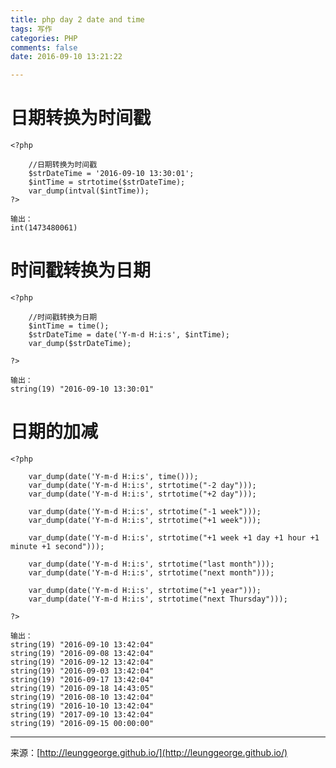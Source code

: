 ```yaml
---
title: php day 2 date and time
tags: 写作
categories: PHP
comments: false
date: 2016-09-10 13:21:22

---
```


# 日期转换为时间戳
```
<?php

    //日期转换为时间戳
    $strDateTime = '2016-09-10 13:30:01';
    $intTime = strtotime($strDateTime);
    var_dump(intval($intTime));
?>

输出：
int(1473480061)

``` 

# 时间戳转换为日期
```
<?php

    //时间戳转换为日期
    $intTime = time();
    $strDateTime = date('Y-m-d H:i:s', $intTime);
    var_dump($strDateTime);

?>

输出：
string(19) "2016-09-10 13:30:01"

``` 

# 日期的加减
```
<?php

    var_dump(date('Y-m-d H:i:s', time()));
    var_dump(date('Y-m-d H:i:s', strtotime("-2 day")));
    var_dump(date('Y-m-d H:i:s', strtotime("+2 day")));
    
    var_dump(date('Y-m-d H:i:s', strtotime("-1 week")));
    var_dump(date('Y-m-d H:i:s', strtotime("+1 week")));
    
    var_dump(date('Y-m-d H:i:s', strtotime("+1 week +1 day +1 hour +1 minute +1 second")));
    
    var_dump(date('Y-m-d H:i:s', strtotime("last month")));
    var_dump(date('Y-m-d H:i:s', strtotime("next month")));
    
    var_dump(date('Y-m-d H:i:s', strtotime("+1 year")));
    var_dump(date('Y-m-d H:i:s', strtotime("next Thursday")));
    
?>

输出：
string(19) "2016-09-10 13:42:04"
string(19) "2016-09-08 13:42:04"
string(19) "2016-09-12 13:42:04"
string(19) "2016-09-03 13:42:04"
string(19) "2016-09-17 13:42:04"
string(19) "2016-09-18 14:43:05"
string(19) "2016-08-10 13:42:04"
string(19) "2016-10-10 13:42:04"
string(19) "2017-09-10 13:42:04"
string(19) "2016-09-15 00:00:00"

``` 





---
<link rel="stylesheet" href="http://yandex.st/highlightjs/6.1/styles/default.min.css">
<script src="http://yandex.st/highlightjs/6.1/highlight.min.js"></script>
<script>
hljs.tabReplace = ' ';
hljs.initHighlightingOnLoad();
</script>


来源：[http://leunggeorge.github.io/](http://leunggeorge.github.io/)  